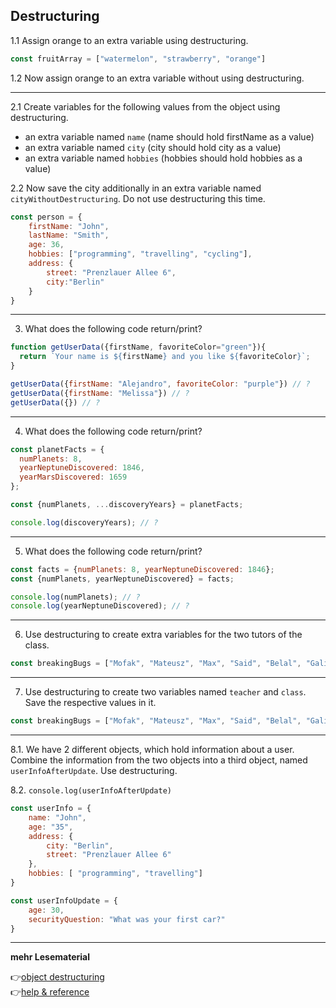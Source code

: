 ## Destructuring

1.1 Assign orange to an extra variable using destructuring.

```javascript
const fruitArray = ["watermelon", "strawberry", "orange"]
```

1.2 Now assign orange to an extra variable without using destructuring.

---
2.1 Create variables for the following values from the object using destructuring.

- an extra variable named `name` (name should hold firstName as a value)
- an extra variable named `city` (city should hold city as a value)
- an extra variable named `hobbies` (hobbies should hold hobbies as a value)

2.2 Now save the city additionally in an extra variable named `cityWithoutDestructuring`. Do not use destructuring this time.


```javascript
const person = {
    firstName: "John",
    lastName: "Smith",
    age: 36,
    hobbies: ["programming", "travelling", "cycling"],
    address: {
        street: "Prenzlauer Allee 6",
        city:"Berlin"
    }
}
```
---
3. What does the following code return/print?

```javascript
function getUserData({firstName, favoriteColor="green"}){
  return `Your name is ${firstName} and you like ${favoriteColor}`;
}

getUserData({firstName: "Alejandro", favoriteColor: "purple"}) // ?
getUserData({firstName: "Melissa"}) // ?
getUserData({}) // ?

```
---
4. What does the following code return/print?

```javascript
const planetFacts = {
  numPlanets: 8,
  yearNeptuneDiscovered: 1846,
  yearMarsDiscovered: 1659
};

const {numPlanets, ...discoveryYears} = planetFacts;

console.log(discoveryYears); // ?

```
---
5. What does the following code return/print?

```javascript
const facts = {numPlanets: 8, yearNeptuneDiscovered: 1846};
const {numPlanets, yearNeptuneDiscovered} = facts;

console.log(numPlanets); // ?
console.log(yearNeptuneDiscovered); // ?
```
---
6. Use destructuring to create extra variables for the two tutors of the class.

```javascript
const breakingBugs = ["Mofak", "Mateusz", "Max", "Said", "Belal", "Galina"]

```
---
7. Use destructuring to create two variables named `teacher` and `class`. Save the respective values in it.

```javascript
const breakingBugs = ["Mofak", "Mateusz", "Max", "Said", "Belal", "Galina"]

```
---

8.1. We have 2 different objects, which hold information about a user. Combine the information from the two objects into a third object, named `userInfoAfterUpdate`. Use destructuring.

8.2. `console.log(userInfoAfterUpdate)`

```javascript
const userInfo = {
    name: "John",
    age: "35",
    address: {
        city: "Berlin",
        street: "Prenzlauer Allee 6"
    },
    hobbies: [ "programming", "travelling"]
}

const userInfoUpdate = {
    age: 30,
    securityQuestion: "What was your first car?"
}
```
---

**mehr Lesematerial**

:point_right:[object destructuring](https://dmitripavlutin.com/javascript-object-destructuring/)\
:point_right:[help & reference](https://github.com/D02-1/help-and-reference/blob/main/3_pb/4_data-structure/destructuring.md)


